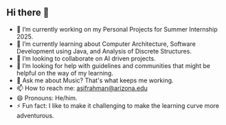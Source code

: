## Hi there 👋

- 🔭 I’m currently working on my Personal Projects for Summer Internship 2025. 
- 🌱 I’m currently learning about Computer Architecture, Software Development using Java, and Analysis of Discrete Structures. 
- 👯 I’m looking to collaborate on AI driven projects. 
- 🤔 I’m looking for help with guidelines and communities that might be helpful on the way of my learning. 
- 💬 Ask me about Music? That's what keeps me working. 
- 📫 How to reach me: asifrahman@arizona.edu
- 😄 Pronouns: He/him.
- ⚡ Fun fact: I like to make it challenging to make the learning curve more adventurous. 

